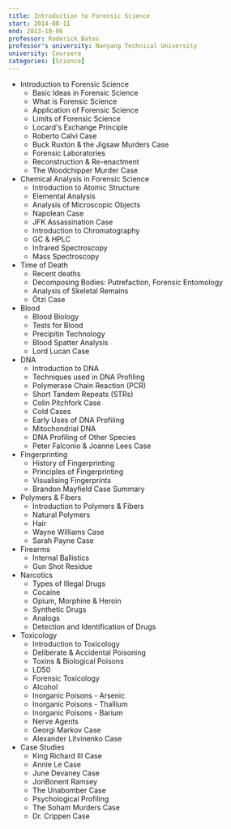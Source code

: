 ```yaml
---
title: Introduction to Forensic Science
start: 2014-08-11
end: 2013-10-06
professor: Roderick Bates
professor's university: Nanyang Technical University
university: Coursera
categories: [Science]
---
```

- Introduction to Forensic Science
  - Basic Ideas in Forensic Science
  - What is Forensic Science
  - Application of Forensic Science
  - Limits of Forensic Science
  - Locard's Exchange Principle
  - Roberto Calvi Case
  - Buck Ruxton & the Jigsaw Murders Case
  - Forensic Laboratories
  - Reconstruction & Re-enactment
  - The Woodchipper Murder Case
- Chemical Analysis in Forensic Science
  - Introduction to Atomic Structure
  - Elemental Analysis
  - Analysis of Microscopic Objects
  - Napolean Case
  - JFK Assassination Case
  - Introduction to Chromatography
  - GC & HPLC
  - Infrared Spectroscopy
  - Mass Spectroscopy
- Time of Death
  - Recent deaths
  - Decomposing Bodies: Putrefaction, Forensic Entomology
  - Analysis of Skeletal Remains
  - Ötzi Case
- Blood
  - Blood Biology
  - Tests for Blood
  - Precipitin Technology
  - Blood Spatter Analysis
  - Lord Lucan Case
- DNA
  - Introduction to DNA
  - Techniques used in DNA Profiling
  - Polymerase Chain Reaction (PCR)
  - Short Tandem Repeats (STRs)
  - Colin Pitchfork Case
  - Cold Cases
  - Early Uses of DNA Profiling
  - Mitochondrial DNA
  - DNA Profiling of Other Species
  - Peter Falconio & Joanne Lees Case
- Fingerprinting
  - History of Fingerprinting
  - Principles of Fingerprinting
  - Visualising Fingerprints
  - Brandon Mayfield Case Summary
- Polymers & Fibers
  - Introduction to Polymers & Fibers
  - Natural Polymers
  - Hair
  - Wayne Williams Case
  - Sarah Payne Case
- Firearms
  - Internal Ballistics
  - Gun Shot Residue
- Narcotics
  - Types of Illegal Drugs
  - Cocaine
  - Opium, Morphine & Heroin
  - Synthetic Drugs
  - Analogs
  - Detection and Identification of Drugs
- Toxicology
  - Introduction to Toxicology
  - Deliberate & Accidental Poisoning
  - Toxins & Biological Poisons
  - LD50
  - Forensic Toxicology
  - Alcohol
  - Inorganic Poisons - Arsenic
  - Inorganic Poisons - Thallium
  - Inorganic Poisons - Barium
  - Nerve Agents
  - Georgi Markov Case
  - Alexander Litvinenko Case
- Case Studies
  - King Richard III Case
  - Annie Le Case
  - June Devaney Case
  - JonBonent Ramsey
  - The Unabomber Case
  - Psychological Profiling
  - The Soham Murders Case
  - Dr. Crippen Case
